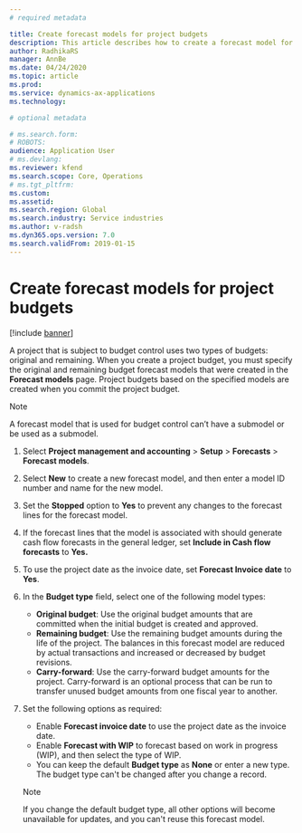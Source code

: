 ```yaml
---
# required metadata

title: Create forecast models for project budgets 
description: This article describes how to create a forecast model for remaining budgets.
author: RadhikaRS
manager: AnnBe
ms.date: 04/24/2020
ms.topic: article
ms.prod: 
ms.service: dynamics-ax-applications
ms.technology: 

# optional metadata

# ms.search.form: 
# ROBOTS: 
audience: Application User
# ms.devlang: 
ms.reviewer: kfend
ms.search.scope: Core, Operations
# ms.tgt_pltfrm: 
ms.custom: 
ms.assetid: 
ms.search.region: Global
ms.search.industry: Service industries
ms.author: v-radsh
ms.dyn365.ops.version: 7.0
ms.search.validFrom: 2019-01-15
---
```


# Create forecast models for project budgets 

[!include [banner](../includes/banner.md)]

A project that is subject to budget control uses two types of budgets: original and remaining. When you create a project budget, you must specify the original and remaining budget forecast models that were created in the **Forecast models** page. Project budgets based on the specified models are created when you commit the project budget.

> [!NOTE]
> A forecast model that is used for budget control can’t have a submodel or be used as a submodel.

1. Select **Project management and accounting** > **Setup** > **Forecasts**  > **Forecast models**.
2. Select **New** to create a new forecast model, and then enter a model ID number and name for the new model. 
3. Set the **Stopped** option to **Yes** to prevent any changes to the forecast lines for the forecast model. 
4. If the forecast lines that the model is associated with should generate cash flow forecasts in the general ledger, set **Include in Cash flow forecasts** to **Yes.** 
5. To use the project date as the invoice date, set **Forecast Invoice date** to **Yes**. 
6. In the **Budget type** field, select one of the following model types:

   - **Original budget**: Use the original budget amounts that are committed when the initial budget is created and approved.
   - **Remaining budget**: Use the remaining budget amounts during the life of the project. The balances in this forecast model are reduced by actual transactions and increased or decreased by budget revisions.
   - **Carry-forward**: Use the carry-forward budget amounts for the project. Carry-forward is an optional process that can be run to transfer unused budget amounts from one fiscal year to another.

7. Set the following options as required:

   - Enable **Forecast invoice date** to use the project date as the invoice date.
   - Enable **Forecast with WIP** to forecast based on work in progress (WIP), and then select the type of WIP. 
   - You can keep the default **Budget type** as **None** or enter a new type. The budget type can't be changed after you change a record.     
    > [!NOTE]
    > If you change the default budget type, all other options will become unavailable for updates, and you can't reuse this forecast model. 
   


 

